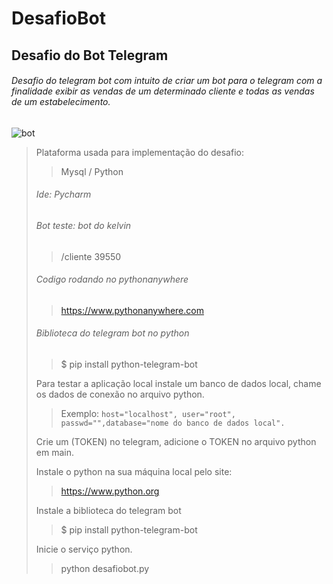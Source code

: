 # DesafioBot
## Desafio do Bot Telegram

###### Desafio do telegram bot com intuito de criar um bot para o telegram com a finalidade exibir as vendas de um determinado cliente e todas as vendas de um estabelecimento.

![bot](https://user-images.githubusercontent.com/44644670/138617741-9efaef7f-7bcc-4dba-a9c6-7a2045961a47.png)

<blockquote> Plataforma usada para implementação do desafio:

>  Mysql / Python

###### Ide: Pycharm

###### Bot teste: bot do kelvin
> /cliente 39550

###### Codigo rodando no pythonanywhere
> https://www.pythonanywhere.com

###### Biblioteca do telegram bot no python
>  $ pip install python-telegram-bot



Para testar a aplicação local instale um banco de dados local, chame os dados de conexão no arquivo python.

> Exemplo: ```host="localhost", user="root", passwd="",database="nome do banco de dados local".```

Crie um (TOKEN) no telegram, adicione o TOKEN no arquivo python em main.

Instale o python na sua máquina local pelo site:
>https://www.python.org

Instale a biblioteca do telegram bot
> $ pip install python-telegram-bot

Inicie o serviço python.
>python desafiobot.py


